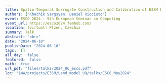```yaml
---
title: Spatio-Temporal Surrogate Construction and Calibration of E3SM Land Model
authors: ["Khachik Sargsyan, Daniel Ricciuto"]
event: ESCO 2024 - 9th European Seminar on Computing
event_url: https://esco2024.femhub.com/
location: (virtual) Plzen, Czechia
summary: Talk
abstract: "<br>"
date: "2024-06-10"
publishDate: "2024-06-10"
tags:  []
all_day:  false
featured:  false
math:  true
url_pdf: "files/talks/2024_06_esco.pdf"
loc: "$WW/projects/E3SM/Land_model_UQ/talks/ESCO_May2024"
---
```

